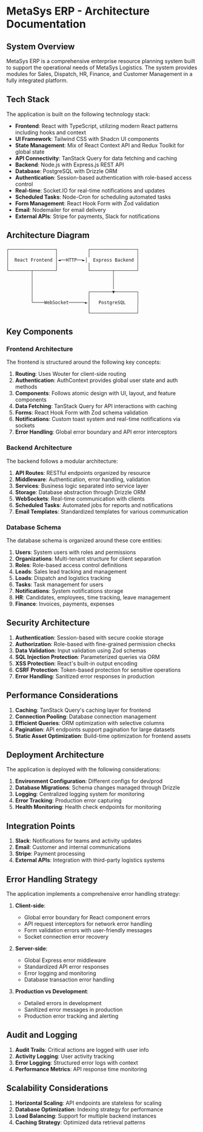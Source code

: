 # MetaSys ERP - Architecture Documentation

## System Overview

MetaSys ERP is a comprehensive enterprise resource planning system built to support the operational needs of MetaSys Logistics. The system provides modules for Sales, Dispatch, HR, Finance, and Customer Management in a fully integrated platform.

## Tech Stack

The application is built on the following technology stack:

- **Frontend**: React with TypeScript, utilizing modern React patterns including hooks and context
- **UI Framework**: Tailwind CSS with Shadcn UI components 
- **State Management**: Mix of React Context API and Redux Toolkit for global state
- **API Connectivity**: TanStack Query for data fetching and caching
- **Backend**: Node.js with Express.js REST API
- **Database**: PostgreSQL with Drizzle ORM
- **Authentication**: Session-based authentication with role-based access control
- **Real-time**: Socket.IO for real-time notifications and updates
- **Scheduled Tasks**: Node-Cron for scheduling automated tasks
- **Form Management**: React Hook Form with Zod validation
- **Email**: Nodemailer for email delivery
- **External APIs**: Stripe for payments, Slack for notifications

## Architecture Diagram

```
┌─────────────────┐           ┌─────────────────┐
│                 │           │                 │
│  React Frontend │◄──HTTP──►│  Express Backend │
│                 │           │                 │
└────────┬────────┘           └────────┬────────┘
         │                             │
         │                             │
         │                             │
         │                    ┌────────▼────────┐
         │                    │                 │
         └────WebSocket──────►│   PostgreSQL    │
                              │                 │
                              └─────────────────┘
```

## Key Components

### Frontend Architecture

The frontend is structured around the following key concepts:

1. **Routing**: Uses Wouter for client-side routing
2. **Authentication**: AuthContext provides global user state and auth methods
3. **Components**: Follows atomic design with UI, layout, and feature components
4. **Data Fetching**: TanStack Query for API interactions with caching
5. **Forms**: React Hook Form with Zod schema validation
6. **Notifications**: Custom toast system and real-time notifications via sockets
7. **Error Handling**: Global error boundary and API error interceptors

### Backend Architecture

The backend follows a modular architecture:

1. **API Routes**: RESTful endpoints organized by resource
2. **Middleware**: Authentication, error handling, validation
3. **Services**: Business logic separated into service layer
4. **Storage**: Database abstraction through Drizzle ORM
5. **WebSockets**: Real-time communication with clients
6. **Scheduled Tasks**: Automated jobs for reports and notifications
7. **Email Templates**: Standardized templates for various communication

### Database Schema

The database schema is organized around these core entities:

1. **Users**: System users with roles and permissions
2. **Organizations**: Multi-tenant structure for client separation
3. **Roles**: Role-based access control definitions
4. **Leads**: Sales lead tracking and management
5. **Loads**: Dispatch and logistics tracking
6. **Tasks**: Task management for users
7. **Notifications**: System notifications storage
8. **HR**: Candidates, employees, time tracking, leave management
9. **Finance**: Invoices, payments, expenses

## Security Architecture

1. **Authentication**: Session-based with secure cookie storage
2. **Authorization**: Role-based with fine-grained permission checks
3. **Data Validation**: Input validation using Zod schemas
4. **SQL Injection Protection**: Parameterized queries via ORM
5. **XSS Protection**: React's built-in output encoding
6. **CSRF Protection**: Token-based protection for sensitive operations
7. **Error Handling**: Sanitized error responses in production

## Performance Considerations

1. **Caching**: TanStack Query's caching layer for frontend
2. **Connection Pooling**: Database connection management
3. **Efficient Queries**: ORM optimization with selective columns
4. **Pagination**: API endpoints support pagination for large datasets
5. **Static Asset Optimization**: Build-time optimization for frontend assets

## Deployment Architecture

The application is deployed with the following considerations:

1. **Environment Configuration**: Different configs for dev/prod
2. **Database Migrations**: Schema changes managed through Drizzle
3. **Logging**: Centralized logging system for monitoring
4. **Error Tracking**: Production error capturing
5. **Health Monitoring**: Health check endpoints for monitoring

## Integration Points

1. **Slack**: Notifications for teams and activity updates
2. **Email**: Customer and internal communications
3. **Stripe**: Payment processing
4. **External APIs**: Integration with third-party logistics systems

## Error Handling Strategy

The application implements a comprehensive error handling strategy:

1. **Client-side**: 
   - Global error boundary for React component errors
   - API request interceptors for network error handling
   - Form validation errors with user-friendly messages
   - Socket connection error recovery

2. **Server-side**:
   - Global Express error middleware
   - Standardized API error responses
   - Error logging and monitoring
   - Database transaction error handling

3. **Production vs Development**:
   - Detailed errors in development
   - Sanitized error messages in production
   - Production error tracking and alerting

## Audit and Logging

1. **Audit Trails**: Critical actions are logged with user info
2. **Activity Logging**: User activity tracking
3. **Error Logging**: Structured error logs with context
4. **Performance Metrics**: API response time monitoring

## Scalability Considerations

1. **Horizontal Scaling**: API endpoints are stateless for scaling
2. **Database Optimization**: Indexing strategy for performance
3. **Load Balancing**: Support for multiple backend instances
4. **Caching Strategy**: Optimized data retrieval patterns